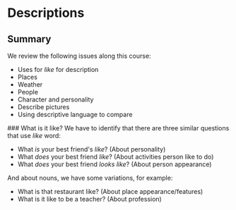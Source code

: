 # Descriptions

## Summary
We review the following issues along this course:
* Uses for *like* for description
* Places
* Weather
* People
* Character and personality
* Describe pictures
* Using descriptive language to compare

### What is it like?
We have to identify that there are three similar questions that use *like* word:
* What *is* your best friend's *like*? (About personality)
* What *does* your best friend *like*? (About activities person like to do)
* What *does* your best friend *looks like*? (About person appearance)

And about nouns, we have some variations, for example:
* What is that restaurant like? (About place appearance/features)
* What is it like to be a teacher? (About profession)